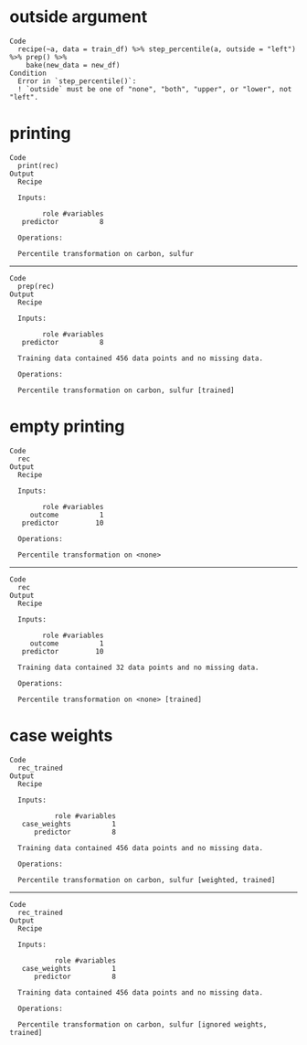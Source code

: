 # outside argument

    Code
      recipe(~a, data = train_df) %>% step_percentile(a, outside = "left") %>% prep() %>%
        bake(new_data = new_df)
    Condition
      Error in `step_percentile()`:
      ! `outside` must be one of "none", "both", "upper", or "lower", not "left".

# printing

    Code
      print(rec)
    Output
      Recipe
      
      Inputs:
      
            role #variables
       predictor          8
      
      Operations:
      
      Percentile transformation on carbon, sulfur

---

    Code
      prep(rec)
    Output
      Recipe
      
      Inputs:
      
            role #variables
       predictor          8
      
      Training data contained 456 data points and no missing data.
      
      Operations:
      
      Percentile transformation on carbon, sulfur [trained]

# empty printing

    Code
      rec
    Output
      Recipe
      
      Inputs:
      
            role #variables
         outcome          1
       predictor         10
      
      Operations:
      
      Percentile transformation on <none>

---

    Code
      rec
    Output
      Recipe
      
      Inputs:
      
            role #variables
         outcome          1
       predictor         10
      
      Training data contained 32 data points and no missing data.
      
      Operations:
      
      Percentile transformation on <none> [trained]

# case weights

    Code
      rec_trained
    Output
      Recipe
      
      Inputs:
      
               role #variables
       case_weights          1
          predictor          8
      
      Training data contained 456 data points and no missing data.
      
      Operations:
      
      Percentile transformation on carbon, sulfur [weighted, trained]

---

    Code
      rec_trained
    Output
      Recipe
      
      Inputs:
      
               role #variables
       case_weights          1
          predictor          8
      
      Training data contained 456 data points and no missing data.
      
      Operations:
      
      Percentile transformation on carbon, sulfur [ignored weights, trained]


